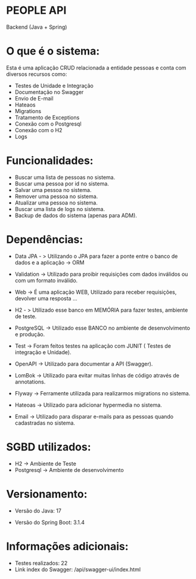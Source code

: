# PEOPLE API

Backend (Java + Spring)
 
 # O que é o sistema:

Esta é uma aplicação CRUD relacionada a entidade pessoas e conta com diversos recursos como:<br>

 - Testes de Unidade e Integração
 - Documentação no Swagger
 - Envio de E-mail
 - Hateaos
 - Migrations
 - Tratamento de Exceptions
 - Conexão com o Postgresql
 - Conexão com o H2
 - Logs

 # Funcionalidades:

 - Buscar uma lista de pessoas no sistema.
 - Buscar uma pessoa por id no sistema.
 - Salvar uma pessoa no sistema.
 - Remover uma pessoa no sistema.
 - Atualizar uma pessoa no sistema.
 - Buscar uma lista de logs no sistema.
 - Backup de dados do sistema (apenas para ADM).

 # Dependências:

  - Data JPA - > Utilizando o JPA para fazer a ponte entre o banco de dados e a aplicação -> ORM

  - Validation -> Utilizado para proibir requisições com dados inválidos ou com um formato inválido.

  - Web -> É uma aplicação WEB, Utilizado para receber requisições, devolver uma resposta ...

  - H2 - > Utilizado esse banco em MEMÓRIA para fazer testes, ambiente de teste.

  - PostgreSQL -> Utilizado esse BANCO no ambiente de desenvolvimento e produção.

  - Test -> Foram feitos testes na aplicação com JUNIT ( Testes de integração e Unidade).

  - OpenAPI -> Utilizado para documentar a API (Swagger).

  - LomBok -> Utilizado para evitar muitas linhas de código através de annotations.

  - Flyway -> Ferramente utilizada para realizarmos migrations no sistema.

  - Hateoas -> Utilizado para adicionar hypermedia no sistema.
  
  - Email -> Utilizado para disparar e-mails para as pessoas quando cadastradas no sistema.

# SGBD utilizados:
- H2 -> Ambiente de Teste
- Postgresql -> Ambiente de desenvolvimento

# Versionamento:

 - Versão do Java: 17

 - Versão do Spring Boot: 3.1.4

# Informações adicionais:

 - Testes realizados: 22
 - Link index do Swagger: /api/swagger-ui/index.html
 
